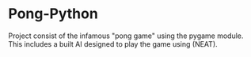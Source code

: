 # Pong-Python

Project consist of the infamous "pong game" using the pygame module. This includes a built AI designed to play the game using (NEAT). 
